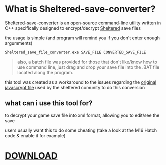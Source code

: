 # What is Sheltered-save-converter?

Sheltered-save-converter is an open-source command-line utility written in C++ specifically designed to encrypt/decrypt [Sheltered](https://en.wikipedia.org/wiki/Sheltered_(video_game)) save files


the usage is simple (and program will remind you if you don't enter enough argumments)
```cmd
Sheltered_save_file_converter.exe SAVE_FILE CONVERTED_SAVE_FILE
```
> also, a batch file was provided for those that don't like/know how to use command line, just drag and drop your save file into the .BAT file located along the program.


this tool was created as a workaround to the issues regarding the [original javascrypt file](https://jsfiddle.net/mjnpr2ac/18/) used by the sheltered comunity to do this conversion




## what can i use this tool for?
to decrypt your game save file into xml format, allowing you to edit/see the save 

users usually want this to do some cheating (take a look at the M16 Hatch code & enable it for example)


# [DOWNLOAD](https://github.com/israpps/Sheltered-save-converter/releases)
